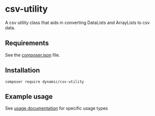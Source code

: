 # csv-utility

A csv utility class that aids in converting DataLists and ArrayLists to csv data.

## Requirements

See the [composer.json](composer.json) file.

## Installation

`composer require dynamic/csv-utility`

## Example usage

See [usage documentation](docs/en/usage/index.md) for specific usage types